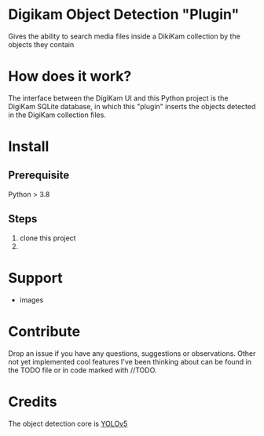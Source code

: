 # Digikam Object Detection "Plugin"
Gives the ability to search media files inside a DikiKam collection by the objects they contain

# How does it work?
The interface between the DigiKam UI and this Python project is the DigiKam SQLite database, in which this "plugin" inserts the objects detected in the DigiKam collection files.

# Install
## Prerequisite
Python > 3.8

## Steps
1. clone this project
2. 

# Support
- images

# Contribute
Drop an issue if you have any questions, suggestions or observations. Other not yet implemented cool features I've been thinking about can be found in the TODO file or in code marked with //TODO.

# Credits
The object detection core is [YOLOv5](https://github.com/ultralytics/yolov5)